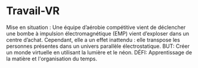 # Travail-VR
Mise en situation : 
Une équipe d’aérobie compétitive vient de déclencher une bombe à impulsion électromagnétique (EMP) vient d’exploser dans un centre d’achat. Cependant, elle a un effet inattendu : elle transpose les personnes présentes dans un univers parallèle électrostatique.
BUT:
Créer un monde virtuelle en utilisant la lumière et le néon.
DÉFI:
Apprentissage de la matière et l'organisation du temps.
